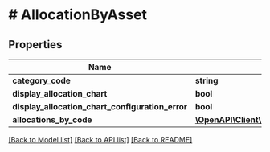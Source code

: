 # # AllocationByAsset

## Properties

Name | Type | Description | Notes
------------ | ------------- | ------------- | -------------
**category_code** | **string** |  |
**display_allocation_chart** | **bool** |  |
**display_allocation_chart_configuration_error** | **bool** |  |
**allocations_by_code** | [**\OpenAPI\Client\Model\AllocationByCode[]**](AllocationByCode.md) |  |

[[Back to Model list]](../../README.md#models) [[Back to API list]](../../README.md#endpoints) [[Back to README]](../../README.md)
